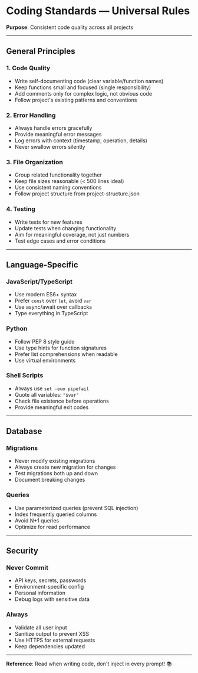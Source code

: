 # Coding Standards — Universal Rules

**Purpose**: Consistent code quality across all projects

---

## General Principles

### 1. Code Quality
- Write self-documenting code (clear variable/function names)
- Keep functions small and focused (single responsibility)
- Add comments only for complex logic, not obvious code
- Follow project's existing patterns and conventions

### 2. Error Handling
- Always handle errors gracefully
- Provide meaningful error messages
- Log errors with context (timestamp, operation, details)
- Never swallow errors silently

### 3. File Organization
- Group related functionality together
- Keep file sizes reasonable (< 500 lines ideal)
- Use consistent naming conventions
- Follow project structure from project-structure.json

### 4. Testing
- Write tests for new features
- Update tests when changing functionality
- Aim for meaningful coverage, not just numbers
- Test edge cases and error conditions

---

## Language-Specific

### JavaScript/TypeScript
- Use modern ES6+ syntax
- Prefer `const` over `let`, avoid `var`
- Use async/await over callbacks
- Type everything in TypeScript

### Python
- Follow PEP 8 style guide
- Use type hints for function signatures
- Prefer list comprehensions when readable
- Use virtual environments

### Shell Scripts
- Always use `set -euo pipefail`
- Quote all variables: `"$var"`
- Check file existence before operations
- Provide meaningful exit codes

---

## Database

### Migrations
- Never modify existing migrations
- Always create new migration for changes
- Test migrations both up and down
- Document breaking changes

### Queries
- Use parameterized queries (prevent SQL injection)
- Index frequently queried columns
- Avoid N+1 queries
- Optimize for read performance

---

## Security

### Never Commit
- API keys, secrets, passwords
- Environment-specific config
- Personal information
- Debug logs with sensitive data

### Always
- Validate all user input
- Sanitize output to prevent XSS
- Use HTTPS for external requests
- Keep dependencies updated

---

**Reference**: Read when writing code, don't inject in every prompt! 📚
